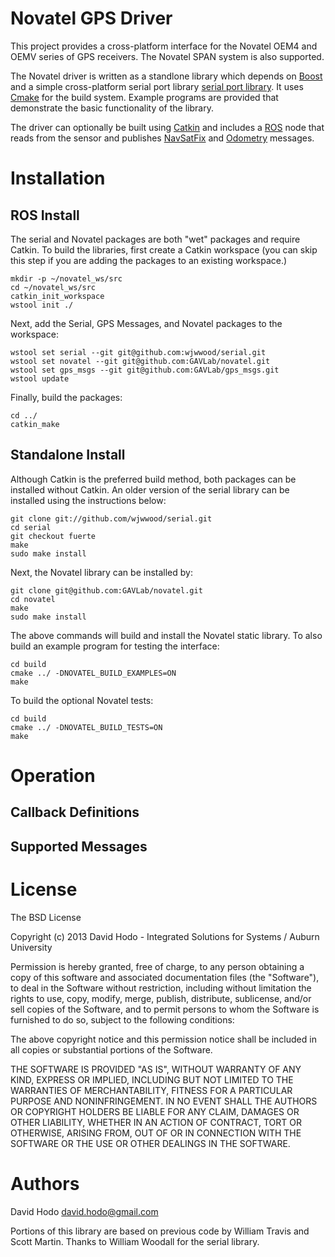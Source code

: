 Novatel GPS Driver
==================
  
This project provides a cross-platform interface for the Novatel OEM4 and OEMV series of GPS receivers.  The Novatel SPAN system is also supported. 

The Novatel driver is written as a standlone library which depends on [Boost](http://http://www.boost.org) and a simple cross-platform serial port library [serial port library](https://github.com/wjwwood/serial).  It uses [Cmake](http://http://www.cmake.org) for the build system.  Example programs are provided that demonstrate the basic functionality of the library.

The driver can optionally be built using [Catkin](http://www.ros.org/wiki/catkin) and includes a [ROS](http://www.ros.org) node that reads from the sensor and publishes [NavSatFix](http://ros.org/doc/api/sensor_msgs/html/msg/NavSatFix.html) and [Odometry](http://ros.org/doc/api/nav_msgs/html/msg/Odometry.html) messages.    

# Installation 

## ROS Install

The serial and Novatel packages are both "wet" packages and require Catkin.  To build the libraries, first create a Catkin workspace (you can skip this step if you are adding the packages to an existing workspace.)

	mkdir -p ~/novatel_ws/src
	cd ~/novatel_ws/src
	catkin_init_workspace
	wstool init ./
	
Next, add the Serial, GPS Messages, and Novatel packages to the workspace:

	wstool set serial --git git@github.com:wjwwood/serial.git
	wstool set novatel --git git@github.com:GAVLab/novatel.git
	wstool set gps_msgs --git git@github.com:GAVLab/gps_msgs.git
	wstool update

Finally, build the packages:

	cd ../
	catkin_make


## Standalone Install

Although Catkin is the preferred build method, both packages can be installed without Catkin.  An older version of the serial library can be installed using the instructions below:

	git clone git://github.com/wjwwood/serial.git
	cd serial
	git checkout fuerte
	make
	sudo make install
	
Next, the Novatel library can be installed by:

	git clone git@github.com:GAVLab/novatel.git
	cd novatel
	make
	sudo make install
	
The above commands will build and install the Novatel static library.  To also build an example program for testing the interface:

	cd build
	cmake ../ -DNOVATEL_BUILD_EXAMPLES=ON
	make
	
To build the optional Novatel tests:

	cd build
	cmake ../ -DNOVATEL_BUILD_TESTS=ON
	make


# Operation




## Callback Definitions


## Supported Messages

# License

The BSD License

Copyright (c) 2013 David Hodo - Integrated Solutions for Systems / Auburn University

Permission is hereby granted, free of charge, to any person obtaining a copy of this software and associated documentation files (the "Software"), to deal in the Software without restriction, including without limitation the rights to use, copy, modify, merge, publish, distribute, sublicense, and/or sell copies of the Software, and to permit persons to whom the Software is furnished to do so, subject to the following conditions:

The above copyright notice and this permission notice shall be included in all copies or substantial portions of the Software.

THE SOFTWARE IS PROVIDED "AS IS", WITHOUT WARRANTY OF ANY KIND, EXPRESS OR IMPLIED, INCLUDING BUT NOT LIMITED TO THE WARRANTIES OF MERCHANTABILITY, FITNESS FOR A PARTICULAR PURPOSE AND NONINFRINGEMENT. IN NO EVENT SHALL THE AUTHORS OR COPYRIGHT HOLDERS BE LIABLE FOR ANY CLAIM, DAMAGES OR OTHER LIABILITY, WHETHER IN AN ACTION OF CONTRACT, TORT OR OTHERWISE, ARISING FROM, OUT OF OR IN CONNECTION WITH THE SOFTWARE OR THE USE OR OTHER DEALINGS IN THE SOFTWARE.

# Authors

David Hodo <david.hodo@gmail.com>

Portions of this library are based on previous code by William Travis and Scott Martin.  Thanks to William Woodall for the serial library.
